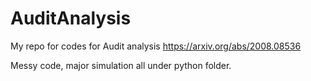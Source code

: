 # AuditAnalysis

My repo for codes for Audit analysis
https://arxiv.org/abs/2008.08536

Messy code, major simulation all under python folder.
